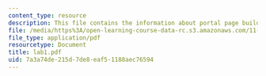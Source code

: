 ```yaml
---
content_type: resource
description: This file contains the information about portal page building.
file: /media/https%3A/open-learning-course-data-rc.s3.amazonaws.com/11-204-planning-communications-and-digital-media-fall-2004/7a3a74de215d7de8eaf51188aec76594_lab1.pdf
file_type: application/pdf
resourcetype: Document
title: lab1.pdf
uid: 7a3a74de-215d-7de8-eaf5-1188aec76594
---
```

